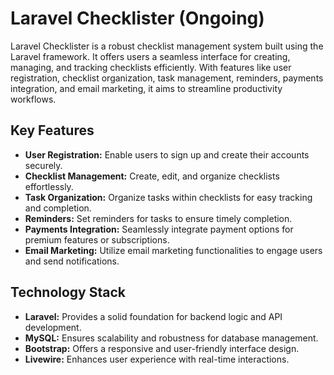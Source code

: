 # Laravel Checklister (Ongoing)

Laravel Checklister is a robust checklist management system built using the Laravel framework. It offers users a seamless interface for creating, managing, and tracking checklists efficiently. With features like user registration, checklist organization, task management, reminders, payments integration, and email marketing, it aims to streamline productivity workflows.

## Key Features

- **User Registration:** Enable users to sign up and create their accounts securely.
- **Checklist Management:** Create, edit, and organize checklists effortlessly.
- **Task Organization:** Organize tasks within checklists for easy tracking and completion.
- **Reminders:** Set reminders for tasks to ensure timely completion.
- **Payments Integration:** Seamlessly integrate payment options for premium features or subscriptions.
- **Email Marketing:** Utilize email marketing functionalities to engage users and send notifications.

## Technology Stack

- **Laravel:** Provides a solid foundation for backend logic and API development.
- **MySQL:** Ensures scalability and robustness for database management.
- **Bootstrap:** Offers a responsive and user-friendly interface design.
- **Livewire:** Enhances user experience with real-time interactions.

